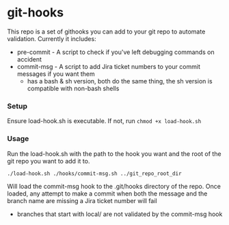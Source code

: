 # git-hooks
This repo is a set of githooks you can add to your git repo to automate validation.
Currently it includes:
* pre-commit - A script to check if you've left debugging commands on accident
* commit-msg - A script to add Jira ticket numbers to your commit messages if you want them
    * has a bash & sh version, both do the same thing, the sh version is compatible with non-bash shells

### Setup
Ensure load-hook.sh is executable. If not, run `chmod +x load-hook.sh`

### Usage
Run the load-hook.sh with the path to the hook you want and the root of the git repo you want to add it to.
```
./load-hook.sh ./hooks/commit-msg.sh ../git_repo_root_dir
```
Will load the commit-msg hook to the .git/hooks directory of the repo. Once loaded, any attempt to make a commit when both the message and the branch name are missing 
a Jira ticket number will fail 
* branches that start with local/ are not validated by the commit-msg hook
